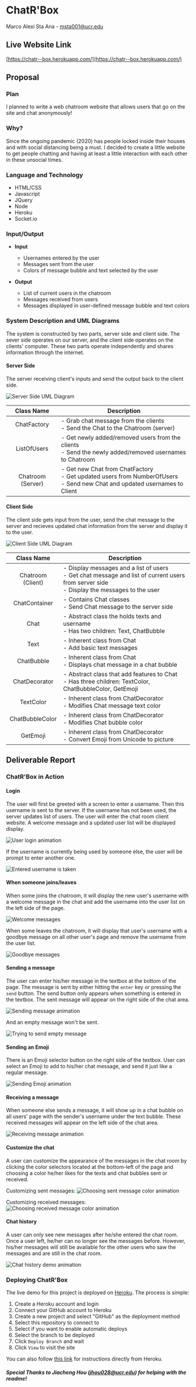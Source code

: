 # **ChatR'Box**

Marco Alexi Sta Ana - msta001@ucr.edu

## Live Website Link
[https://chatr--box.herokuapp.com/](https://chatr--box.herokuapp.com/)

## Proposal

### Plan

I planned to write a web chatroom website that allows users that go on the site and chat anonymously!

### Why?

Since the ongoing pandemic (2020) has people locked inside their houses and with social distancing being a must. I decided to create a little website to get people chatting and having at least a little interaction with each other in these unsocial times.

### Language and Technology

* HTML/CSS
* Javascript
* JQuery
* Node
* Heroku
* Socket.io

### Input/Output

* **Input**
  * Usernames entered by the user
  * Messages sent from the user
  * Colors of message bubble and text selected by the user

* **Output**
  * List of current users in the chatroom
  * Messages received from users
  * Messages displayed in user-defined message bubble and text colors

### System Description and UML Diagrams

The system is constructed by two parts, server side and client side. The sever side operates on our server, and the client side operates on the clients' computer. These two parts operate independently and shares information through the internet.

#### Server Side

The server receiving client's inputs and send the output back to the client side.

![Server Side UML Diagram](/diagrams/Server_Diagram.png)

|   Class Name  | Description |
|     :---:     |     ---     |
|  ChatFactory  | - Grab chat message from the clients <br> - Send the Chat to the Chatroom (server) |
| ListOfUsers | - Get newly added/removed users from the clients <br>  - Send the newly added/removed usernames to Chatroom |
| Chatroom (Server) | - Get new Chat from ChatFactory <br> - Get updated users from NumberOfUsers <br> - Send new Chat and updated usernames to Client |

#### Client Side

The client side gets input from the user, send the chat message to the server and recieves updated chat information from the server and display it to the user.

![Client Side UML Diagram](/diagrams/Client_Diagram.png)

| Class Name | Description  |
|:---:|---|
| Chatroom (Client) | - Display messages and a list of users <br> - Get chat message and list of current users from server side  <br> - Display the messages to the user |
| ChatContainer | - Contains Chat classes <br> - Send Chat message to the server side |
| Chat | - Abstract class the holds texts and username <br> - Has two children: Text, ChatBubble|
| Text | - Inherent class from Chat <br> - Add basic text messages |
| ChatBubble | - Inherent class from Chat <br> - Displays chat message in a chat bubble |
| ChatDecorator | - Abstract class that add features to Chat <br> - Has three children: TextColor, ChatBubbleColor, GetEmoji|
| TextColor | - Inherent class from ChatDecorator <br> - Modifies Chat message text color |
| ChatBubbleColor | - Inherent class from ChatDecorator <br> - Modifies Chat bubble color |
| GetEmoji | - Inherent class from ChatDecorator <br> - Convert Emoji from Unicode to picture |

## Deliverable Report

### ChatR'Box in Action

#### Login

The user will first be greeted with a screen to enter a username. Then this username is sent to the server. If the username has not been used, the server updates list of users. The user will enter the chat room client website. A welcome message and a updated user list will be displayed display.

![User login animation](diagrams/Login.gif)

If the username is currently being used by someone else, the user will be prompt to enter another one.

![Entered username is taken](diagrams/Login_username_taken.gif)

#### When someone joins/leaves

When some joins the chatroom, it will display the new user's username with a welcome message in the chat and add the username into the user list on the left side of the page.

![Welcome messages](diagrams/Welcome_message.gif)

When some leaves the chatroom, it will display that user's username with a goodbye message on all other user's page and remove the username from the user list.

![Goodbye messages](diagrams/Goodbye_message.png)

#### Sending a message

The user can enter his/her message in the textbox at the bottom of the page. The message is sent by either hitting the `enter` key or pressing the `send` button. The send button only appears when something is entered in the textbox. The sent message will appear on the right side of the chat area.

![Sending message animation](diagrams/Send_message.gif)

And an empty message won't be sent.

![Trying to send empty message](diagrams/Send_empty_message.gif)

#### Sending an Emoji

There is an Emoji selector button on the right side of the textbox. User can select an Emoji to add to his/her chat message, and send it just like a regular message.

![Sending Emoji animation](diagrams/Send_emoji.gif)

#### Receiving a message

When someone else sends a message, it will show up in a chat bubble on all users' page with the sender's username under the text bubble. These received messages will appear on the left side of the chat area.

![Receiving message animation](diagrams/Receive_message.gif)

#### Customize the chat

A user can customize the appearance of the messages in the chat room by clicking the color selectors located at the bottom-left of the page and choosing a color he/her likes for the texts and chat bubbles sent or received.

Customizing sent messages:
![Choosing sent message color animation](diagrams/Sent_chat_color.gif)

Customizing received messages:
![Choosing received message color animation](diagrams/Received_chat_color.gif)

#### Chat history

A user can only see new messages after he/she entered the chat room. Once a user left, he/her can no longer see the messages before. However, his/her messages will still be available  for the other users who saw the messages and are still in the chat room.

![Chat history demo animation](diagrams/Chat_History.gif)

### Deploying ChatR'Box

The live demo for this project is deployed on [Heroku](www.heroku.com). The process is simple:

1. Create a Heroku account and login
2. Connect your GitHub account to Heroku
3. Create a new project and select "GitHub" as the deployment method
4. Select this repository to connect to
5. Select if you want to enable automatic deploys
6. Select the branch to be deployed
7. Click `Deploy Branch` and wait
8. Click `View` to visit the site

You can also follow [this link](https://devcenter.heroku.com/articles/getting-started-with-nodejs?singlepage=true) for instructions directly from Heroku.

##### Special Thanks to Jiacheng Hou (jhou028@ucr.edu) for helping with the readme! 
